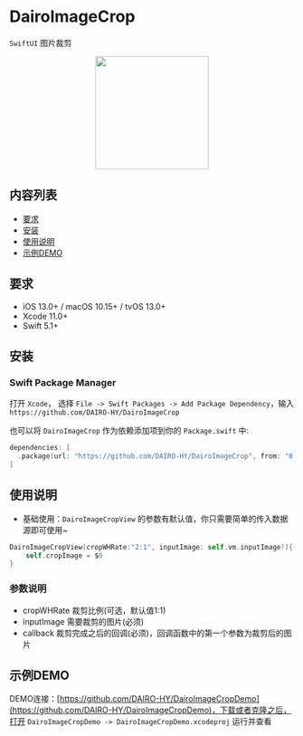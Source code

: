 # DairoImageCrop

`SwiftUI` 图片裁剪

<p align="center">
<img src='Resource/demo.gif' width='200'>
</p>

## 内容列表

- [要求](#要求)
- [安装](#安装)
- [使用说明](#使用说明)
- [示例DEMO](#示例)


## 要求

- iOS 13.0+ / macOS 10.15+ / tvOS 13.0+
- Xcode 11.0+
- Swift 5.1+


## 安装

### Swift Package Manager

打开 `Xcode`， 选择 `File -> Swift Packages -> Add Package Dependency`，输入 `https://github.com/DAIRO-HY/DairoImageCrop`

也可以将 `DairoImageCrop` 作为依赖添加项到你的 `Package.swift` 中:
```swift
dependencies: [
  .package(url: "https://github.com/DAIRO-HY/DairoImageCrop", from: "0.2.0")
]
```


## 使用说明

- 基础使用：`DairoImageCropView` 的参数有默认值，你只需要简单的传入数据源即可使用~
```swift
DairoImageCropView(cropWHRate:"2:1", inputImage: self.vm.inputImage!){
    self.cropImage = $0
}
```

### 参数说明

- cropWHRate 裁剪比例(可选，默认值1:1)
- inputImage 需要裁剪的图片(必须)
- callback 裁剪完成之后的回调(必须)，回调函数中的第一个参数为裁剪后的图片


## 示例DEMO

DEMO连接：[https://github.com/DAIRO-HY/DairoImageCropDemo](https://github.com/DAIRO-HY/DairoImageCropDemo)，下载或者克隆之后，打开 `DairoImageCropDemo -> DairoImageCropDemo.xcodeproj` 运行并查看

